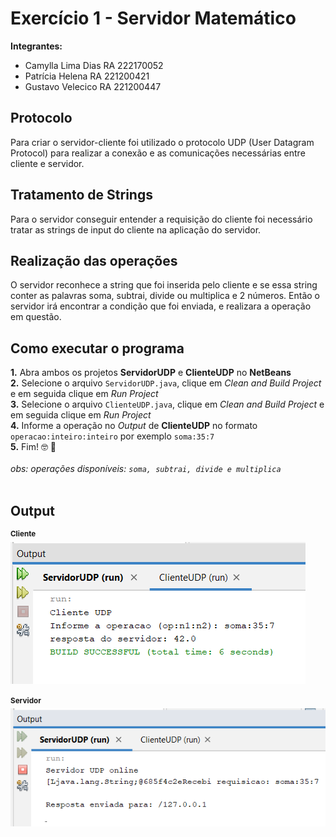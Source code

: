 # Exercício 1 - Servidor Matemático
**Integrantes:**
* Camylla Lima Dias RA 222170052
* Patrícia Helena   RA 221200421
* Gustavo Velecico  RA 221200447

## Protocolo
Para criar o servidor-cliente foi utilizado  o protocolo UDP (User Datagram Protocol) para realizar a conexão e as comunicações necessárias entre cliente e servidor.




## Tratamento de Strings

Para o servidor conseguir entender a requisição do cliente foi necessário tratar as strings de input do cliente na aplicação do servidor.



## Realização das operações

O servidor reconhece a string que foi inserida pelo cliente e se essa string conter as palavras soma, subtrai, divide ou multiplica e 2 números. 
Então o servidor irá encontrar a condição que foi enviada, e realizara a operação em questão.




## Como executar o programa 
**1.** Abra ambos os projetos **ServidorUDP** e **ClienteUDP** no **NetBeans**<br>
**2.** Selecione o arquivo ```ServidorUDP.java```, clique em _Clean and Build Project_ e em seguida clique em _Run Project_<br>
**3.** Selecione o arquivo ```ClienteUDP.java```, clique em _Clean and Build Project_ e em seguida clique em _Run Project_<br>
**4.** Informe a operação no _Output_ de **ClienteUDP** no formato ```operacao:inteiro:inteiro``` por exemplo ```soma:35:7```<br>
**5.** Fim! :nerd_face: :tada:<br><br>
_obs: operações disponíveis: ```soma, subtrai, divide e multiplica```_<br><br>

## Output
<sup>**Cliente**</sup><br>
![](https://github.com/camylladias/CC6270/blob/main/img/clienteudp.png?raw=true)<br>
<br>
<sup>**Servidor**</sup><br>
![](https://github.com/camylladias/CC6270/blob/main/img/servidorudp.png?raw=true)
